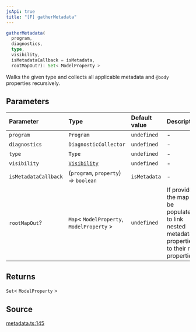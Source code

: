 ```yaml
---
jsApi: true
title: "[F] gatherMetadata"
---
```


```ts
gatherMetadata(
  program,
  diagnostics,
  type,
  visibility,
  isMetadataCallback = isMetadata,
  rootMapOut?): Set< ModelProperty >
```

Walks the given type and collects all applicable metadata and `@body`
properties recursively.

## Parameters

| Parameter            | Type                                       | Default value | Description                                                                                              |
| :------------------- | :----------------------------------------- | :------------ | :------------------------------------------------------------------------------------------------------- |
| `program`            | `Program`                                  | `undefined`   | -                                                                                                        |
| `diagnostics`        | `DiagnosticCollector`                      | `undefined`   | -                                                                                                        |
| `type`               | `Type`                                     | `undefined`   | -                                                                                                        |
| `visibility`         | [`Visibility`](Enumeration.Visibility.md)  | `undefined`   | -                                                                                                        |
| `isMetadataCallback` | (`program`, `property`) => `boolean`       | `isMetadata`  | -                                                                                                        |
| `rootMapOut`?        | `Map`< `ModelProperty`, `ModelProperty` \> | `undefined`   | If provided, the map will be populated to link<br />nested metadata properties to their root properties. |

## Returns

`Set`< `ModelProperty` \>

## Source

[metadata.ts:145](https://github.com/markcowl/cadl/blob/1a6d2b70/packages/http/src/metadata.ts#L145)

